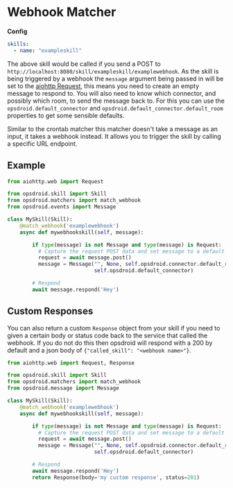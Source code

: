# Webhook Matcher

**Config**

```yaml
skills:
  - name: "exampleskill"
```

The above skill would be called if you send a POST to `http://localhost:8080/skill/exampleskill/examplewebhook`. As the skill is being triggered by a webhook the `message` argument being passed in will be set to the [aiohttp Request](http://aiohttp.readthedocs.io/en/stable/web_reference.html#aiohttp.web.BaseRequest), this means you need to create an empty message to respond to. You will also need to know which connector, and possibly which room, to send the message back to. For this you can use the `opsdroid.default_connector` and `opsdroid.default_connector.default_room` properties to get some sensible defaults.

Similar to the crontab matcher this matcher doesn't take a message as an input, it takes a webhook instead. It allows you to trigger the skill by calling a specific URL endpoint.

## Example

```python
from aiohttp.web import Request

from opsdroid.skill import Skill
from opsdroid.matchers import match_webhook
from opsdroid.events import Message

class MySkill(Skill):
    @match_webhook('examplewebhook')
    async def mywebhookskill(self, message):

        if type(message) is not Message and type(message) is Request:
          # Capture the request POST data and set message to a default message
          request = await message.post()
          message = Message("", None, self.opsdroid.connector.default_room,
                            self.opsdroid.default_connector)

        # Respond
        await message.respond('Hey')
```

## Custom Responses

You can also return a custom `Response` object from your skill if you need to given a certain body or status code back to the service that called the webhook. If you do not do this then opsdroid will respond with a 200 by default and a json body of `{"called_skill": "<webhook name>"}`.

```python
from aiohttp.web import Request, Response

from opsdroid.skill import Skill
from opsdroid.matchers import match_webhook
from opsdroid.message import Message

class MySkill(Skill):
    @match_webhook('examplewebhook')
    async def mywebhookskill(self, message):

        if type(message) is not Message and type(message) is Request:
          # Capture the request POST data and set message to a default message
          request = await message.post()
          message = Message("", None, self.opsdroid.connector.default_room,
                            self.opsdroid.default_connector)

        # Respond
        await message.respond('Hey')
        return Response(body='my custom response', status=201)
```